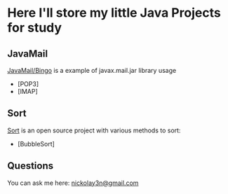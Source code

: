 # Here I'll store my little Java Projects for study

## JavaMail

[JavaMail/Bingo](https://github.com/nickolay3n/java/tree/master/JavaMail/Bingo) is a example of javax.mail.jar library usage

+ [POP3]
+ [IMAP]

## Sort

[Sort](https://github.com/nickolay3n/java/tree/master/Sort)  is an open source project with various methods to sort:

+ [BubbleSort]




## Questions

You can ask me here: nickolay3n@gmail.com
